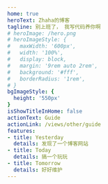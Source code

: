 ```yaml
---
home: true
heroText: Zhaha的博客
tagline: 别上班了， 我写代码养你啊
# heroImage: /hero.png
# heroImageStyle: {
#   maxWidth: '600px',
#   width: '100%',
#   display: block,
#   margin: '9rem auto 2rem',
#   background: '#fff',
#   borderRadius: '1rem',
# }
bgImageStyle: {
  height: '550px'
}
isShowTitleInHome: false
actionText: Guide
actionLink: /views/other/guide
features:
- title: Yesterday
  details: 发现了一个博客网站
- title: Today
  details: 搞一个玩玩
- title: Tomorrow
  details: 好好维护
---
```

